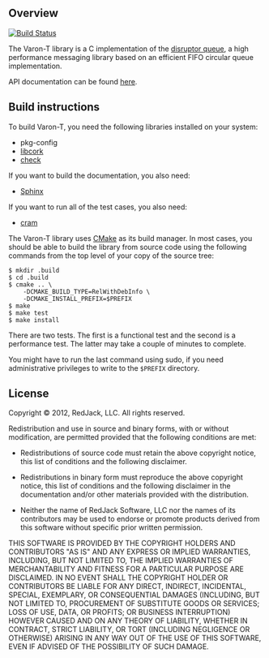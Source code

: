 ## Overview

[![Build Status](https://img.shields.io/travis/redjack/varon-t/develop.svg)](https://travis-ci.org/redjack/varon-t)

The Varon-T library is a C implementation of the
[disruptor queue](http://lmax-exchange.github.io/disruptor/), a high performance
messaging library based on an efficient FIFO circular queue implementation.

API documentation can be found [here](http://varon-t.readthedocs.org/).


## Build instructions

To build Varon-T, you need the following libraries installed on your system:

  * pkg-config
  * [libcork](https://github.com/redjack/libcork)
  * [check](http://check.sourceforge.net)

If you want to build the documentation, you also need:

  * [Sphinx](http://sphinx.pocoo.org/)

If you want to run all of the test cases, you also need:

  * [cram](http://pypi.python.org/pypi/cram/)

The Varon-T library uses [CMake](http://www.cmake.org) as its build manager.
In most cases, you should be able to build the library from source code using
the following commands from the top level of your copy of the source tree:

    $ mkdir .build
    $ cd .build
    $ cmake .. \
        -DCMAKE_BUILD_TYPE=RelWithDebInfo \
        -DCMAKE_INSTALL_PREFIX=$PREFIX
    $ make
    $ make test
    $ make install

There are two tests. The first is a functional test and the second is a
performance test. The latter may take a couple of minutes to complete.

You might have to run the last command using sudo, if you need administrative
privileges to write to the `$PREFIX` directory.


## License

Copyright &copy; 2012, RedJack, LLC.
All rights reserved.

Redistribution and use in source and binary forms, with or without
modification, are permitted provided that the following conditions are
met:

* Redistributions of source code must retain the above copyright
  notice, this list of conditions and the following disclaimer.

* Redistributions in binary form must reproduce the above copyright
  notice, this list of conditions and the following disclaimer in
  the documentation and/or other materials provided with the
  distribution.

* Neither the name of RedJack Software, LLC nor the names of its
  contributors may be used to endorse or promote products derived
  from this software without specific prior written permission.

THIS SOFTWARE IS PROVIDED BY THE COPYRIGHT HOLDERS AND CONTRIBUTORS
"AS IS" AND ANY EXPRESS OR IMPLIED WARRANTIES, INCLUDING, BUT NOT
LIMITED TO, THE IMPLIED WARRANTIES OF MERCHANTABILITY AND FITNESS FOR
A PARTICULAR PURPOSE ARE DISCLAIMED.  IN NO EVENT SHALL THE COPYRIGHT
HOLDER OR CONTRIBUTORS BE LIABLE FOR ANY DIRECT, INDIRECT, INCIDENTAL,
SPECIAL, EXEMPLARY, OR CONSEQUENTIAL DAMAGES (INCLUDING, BUT NOT
LIMITED TO, PROCUREMENT OF SUBSTITUTE GOODS OR SERVICES; LOSS OF USE,
DATA, OR PROFITS; OR BUSINESS INTERRUPTION) HOWEVER CAUSED AND ON ANY
THEORY OF LIABILITY, WHETHER IN CONTRACT, STRICT LIABILITY, OR TORT
(INCLUDING NEGLIGENCE OR OTHERWISE) ARISING IN ANY WAY OUT OF THE USE
OF THIS SOFTWARE, EVEN IF ADVISED OF THE POSSIBILITY OF SUCH DAMAGE.
